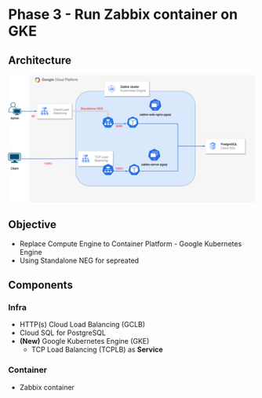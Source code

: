 # Phase 3 - Run Zabbix container on GKE

## Architecture
![image](https://github.com/microfusion-cloud/zabbix-on-gke/blob/main/phase3/architecture.png)

## Objective
* Replace Compute Engine to Container Platform - Google Kubernetes Engine
* Using Standalone NEG for sepreated 

## Components

### Infra
* HTTP(s) Cloud Load Balancing (GCLB)
* Cloud SQL for PostgreSQL
* **(New)** Google Kubernetes Engine (GKE)
  * TCP Load Balancing (TCPLB) as **Service**

### Container
* Zabbix container

